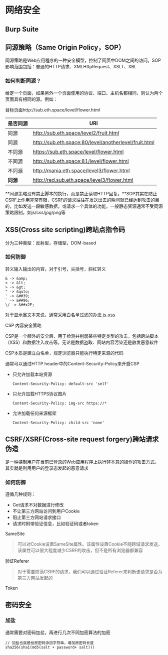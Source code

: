 # 网络安全

## Burp Suite



## 同源策略（Same Origin Policy，SOP）

同源策略是Web应用程序的一种安全模型，控制了网页中DOM之间的访问。SOP影响范围包括：普通的HTTP请求、XMLHttpRequest、XSLT、XBL

### 如何判断同源？

给定一个页面，如果另外一个页面使用的协议、端口、主机名都相同，则认为两个页面具有相同的源。例如：

目标页面http://sub.eth.space/level/flower.html

| 是否同源 | URI                                                   |
| -------- | ----------------------------------------------------- |
| 同源     | http://sub.eth.space/level2/fruit.html                |
| 同源     | http://sub.eth.space:80/level/anotherlevel/fruit.html |
| 不同源   | https://sub.eth.space/level/flower.html               |
| 不同源   | http://sub.eth.space:81/level/flower.html             |
| 不同源   | http://mania.eth.space/level3/flower.html             |
| **同源** | http://red.sub.eth.space/level3/flower.html           |

**同源策略没有禁止脚本的执行，而是禁止读取HTTP回复。**SOP其实在防止CSRF上作用非常有限，CSRF的请求往往在发送出去的瞬间就已经达到攻击的目的，比如发送一段敏感数据，或请求一个具体的功能。一般静态资源通常不受同源策略限制，如js/css/jpg/png等

## XSS(Cross site scripting)跨站点指令码

分为三种类型：反射型，存储型，DOM-based

### 如何防御

转义输入输出的内容，对于引号，尖括号，斜杠转义

```
& -> &amp;
< -> &lt;
> -> &gt;
" -> &quto;
' -> &##39;
` -> &##96;
\/ -> &##x2F;
```

对于显示富文本来说，通常采用白名单过滤的办法[ js-xss](https://github.com/leizongmin/js-xss)

CSP 内容安全策略

CSP是一个额外的安全层，用于检测并削弱某些特定类型的攻击，包括跨站脚本（XSS）和数据注入攻击等。无论是数据盗取、网站内容污染还是散发恶意软件

CSP本质是建立白名单，规定浏览器只能执行特定来源的代码

通常可以通过HTTP header中的Content-Security-Policy来开启CSP

- 只允许加载本站资源

  ```
  Content-Security-Policy: default-src 'self'
  ```

- 只允许加载HTTPS协议图片

  ```
  Content-Security-Policy: img-src https://*
  ```

- 允许加载任何来源框架

  ```
  Content-Security-Policy: child-src 'none'
  ```

## CSRF/XSRF(Cross-site request forgery)跨站请求伪造

是一种挟制用户在当前已登录的Web应用程序上执行非本意的操作的攻击方式。其实就是利用用户的登录态发起的恶意请求

### 如何防御

遵循几种规则：

- Get请求不对数据进行修改
- 不让第三方网站访问到用户Cookie
- 阻止第三方网站请求接口
- 请求时附带验证信息，比如验证码或者token

SameSite

> 可以对Cookie设置SameSite属性。该属性设置Cookie不随跨域请求发送，该属性可以很大程度减少CSRF的攻击，但不是所有浏览器都兼容

验证Referer

> 对于需要防范CSRF的请求，我们可以通过验证Referer来判断该请求是否为第三方网站发起的

Token

## 密码安全

### 加盐

通常需要对密码加盐，再进行几次不同加密算法的加密

```
// 加盐也就是给原密码添加字符串，增加原密码长度
sha256(sha1(md5(salt + password+ salt)))
```

